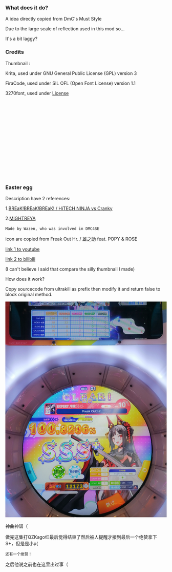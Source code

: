 ### What does it do?
A idea directly copied from DmC's Must Style

Due to the large scale of reflection used in this mod so...

It's a bit laggy?

### Credits
Thumbnail : 

Krita, used under GNU General Public License (GPL) version 3

FiraCode, used under SIL OFL (Open Font License) version 1.1

3270font, used under [License](https://github.com/rbanffy/3270font/blob/main/LICENSE.txt)

<br><br><br><br><br><br><br><br><br><br><br><br><br><br>

### Easter egg
Description have 2 references:

1.[BREaK!BREaK!BREaK! / HiTECH NINJA vs Cranky](https://www.youtube.com/watch?v=MfYLyadcF1g)

2.[MIGHTREYA](https://store.steampowered.com/app/3077640/MIGHTREYA/)

`Made by Wazen, who was involved in DMC4SE`

icon are copied from Freak Out Hr. / 雄之助 feat. POPY & ROSE

[link 1 to youtube](https://youtu.be/F0NVJIEak4I?si=1pVUjAcSGeetysPa)

[link 2 to bilibili](https://www.bilibili.com/video/BV1hk4y1x7hb)

(I can't believe I said that compare the silly thumbnail I made)

How does it work?

Copy sourcecode from ultrakill as prefix then modify it and return false to block original method.

![Image](https://github.com/greycsont/Only/raw/main/docs/FreakOut.jpg)

神曲神谱（

做完这集打QZKago红最后觉得结束了然后被人提醒才接到最后一个绝赞拿下S+，但是是小p(

`还有一个绝赞！`

之后他说之前也在这里出过事（